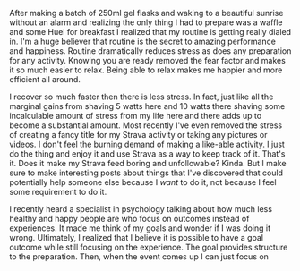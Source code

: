 After making a batch of 250ml gel flasks and waking to a beautiful sunrise without an alarm and realizing the only thing I had to prepare was a waffle and some Huel for breakfast I realized that my routine is getting really dialed in. I'm a huge believer that routine is the secret to amazing performance and happiness. Routine dramatically reduces stress as does any preparation for any activity. Knowing you are ready removed the fear factor and makes it so much easier to relax. Being able to relax makes me happier and more efficient all around. 

I recover so much faster then there is less stress. In fact, just like all the marginal gains from shaving 5 watts here and 10 watts there shaving some incalculable amount of stress from my life here and there adds up to become a substantial amount. Most recently I've even removed the stress of creating a fancy title for my Strava activity or taking any pictures or videos. I don't feel the burning demand of making a like-able activity. I just do the thing and enjoy it and use Strava as a way to keep track of it. That's it. Does it make my Strava feed boring and unfollowable? Kinda. But I make sure to make interesting posts about things that I've discovered that could potentially help someone else because I _want_ to do it, not because I feel some requirement to do it.

I recently heard a specialist in psychology talking about how much less healthy and happy people are who focus on outcomes instead of experiences. It made me think of my goals and wonder if I was doing it wrong. Ultimately, I realized that I believe it is possible to have a goal outcome while still focusing on the experience. The goal provides structure to the preparation. Then, when the event comes up I can just focus on 